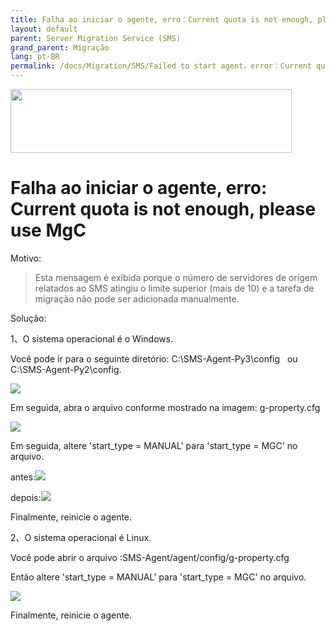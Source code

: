 ```yaml
---
title: Falha ao iniciar o agente, erro：Current quota is not enough, please use MgC
layout: default
parent: Server Migration Service (SMS)
grand_parent: Migração
lang: pt-BR
permalink: /docs/Migration/SMS/Failed to start agent，error：Current quota is not enough, please use MgC
---
```

<img width="450px" height="102px" src="https://console-static.huaweicloud.com/static/authui/20210202115135/public/custom/images/logo-en.svg">

# Falha ao iniciar o agente, erro: Current quota is not enough, please use MgC

Motivo:

> Esta mensagem é exibida porque o número de servidores de origem
> relatados ao SMS atingiu o limite superior (mais de 10) e a
> tarefa de migração não pode ser adicionada manualmente.

Solução:

1、O sistema operacional é o Windows.

Você pode ir para o seguinte diretório: C:\\SMS-Agent-Py3\\config   ou
C:\\SMS-Agent-Py2\\config.

![](/huaweicloud-knowledge-base/assets/images/SMS-Failed-to-Start-Agent/media/image1.png)

Em seguida, abra o arquivo conforme mostrado na imagem: g-property.cfg

![](/huaweicloud-knowledge-base/assets/images/SMS-Failed-to-Start-Agent/media/image2.png)

Em seguida, altere 'start\_type = MANUAL' para 'start\_type = MGC' no arquivo.

antes:![](/huaweicloud-knowledge-base/assets/images/SMS-Failed-to-Start-Agent/media/image3.png)

depois:![](/huaweicloud-knowledge-base/assets/images/SMS-Failed-to-Start-Agent/media/image4.png)

Finalmente, reinicie o agente.

2、O sistema operacional é Linux.

Você pode abrir o arquivo :SMS-Agent/agent/config/g-property.cfg

Então altere 'start\_type = MANUAL' para 'start\_type = MGC' no arquivo.

![](/huaweicloud-knowledge-base/assets/images/SMS-Failed-to-Start-Agent/media/image5.png)



Finalmente, reinicie o agente.
